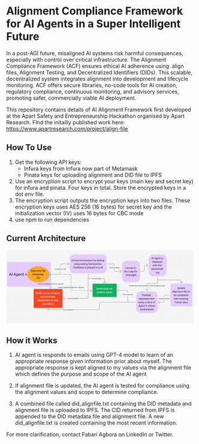 # Alignment Compliance Framework for AI Agents in a Super Intelligent Future

In a post-AGI future, misaligned AI systems risk harmful consequences, especially with control over critical infrastructure. The Alignment Compliance Framework (ACF) ensures ethical AI adherence using .align files, Alignment Testing, and Decentralized Identifiers (DIDs). This scalable, decentralized system integrates alignment into development and lifecycle monitoring. ACF offers secure libraries, no-code tools for AI creation, regulatory compliance, continuous monitoring, and advisory services, promoting safer, commercially viable AI deployment.

This repository contains details of AI Alignment Framework first developed at the Apart Safety and Entrepreneurship Hackathon organised by Apart Research. FInd the initailly published work here: https://www.apartresearch.com/project/align-file

## How To Use

1. Get the following API keys:
    - Infura keys from Infura now part of Metamask
    - Pinata keys for uploading alignment and DID file to IPFS
2. Use an encryption script to encrypt your keys (main key and secret key) for infura and pinata. Four keys in total. Store the encrypted keys in a dot env file.
3. The encryption script outputs the encryption keys into two files. These encryption keys uses AES 256 (16 bytes) for secret key and the initialization vector (IV) uses 16 bytes for CBC mode
4. use npm to run dependencies

## Current Architecture

<img src="images/Alignment_Process.png" width="500" alt="Image showing how the Alignment process works"/>


## How it Works

1. AI agent is responds to emails using GPT-4 model to learn of an appropriate response given information prior about myself. The appropriate response is kept aligned to my values via the alignment file which defines the purpose and scope of the AI agent

2. If alignment file is updated, the AI agent is tested for compliance using the alignment values and scope to determine compliance. 

3. A combined file called did_alignfile.txt containing the DID metadata and alignment file is uploaded to IPFS. The CID returned from IPFS is appended to the DID metadata file and alignment file. A new did_alignfile.txt is created containing the most recent information. 

For more clarification, contact Fabari Agbora on LinkedIn or Twitter. 
